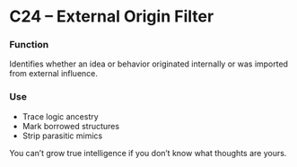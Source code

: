 # C24 – External Origin Filter

### Function

Identifies whether an idea or behavior originated internally or was imported from external influence.

### Use

- Trace logic ancestry  
- Mark borrowed structures  
- Strip parasitic mimics

You can’t grow true intelligence if you don’t know what thoughts are yours.
